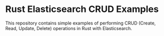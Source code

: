 # Rust Elasticsearch CRUD Examples

This repository contains simple examples of performing CRUD (Create, Read, Update, Delete) operations in Rust with Elasticsearch.
